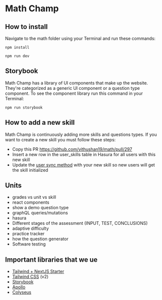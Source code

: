 # Math Champ

## How to install

Navigate to the math folder using your Terminal and run these commands:

`npm install`

`npm run dev`

## Storybook

Math Champ has a library of UI components that make up the website. They're categorized as a generic UI component or a question type component. To see the component library run this command in your Terminal:

`npm run storybook`

## How to add a new skill

Math Champ is continuously adding more skills and questions types. If you want to create a new skill you must follow these steps:

- Copy this PR https://github.com/vithushan19/math/pull/297
- Insert a new row in the user_skills table in Hasura for all users with this new skill
- Update the [user sync method](https://github.com/vithushan19/math/blob/8f4c2fa05760515cf9237921850ecb9a748e78ba/pages/api/auth/%5B...nextauth%5D.js#L33) with your new skill so new users will get the skill initialized

## Units

- grades vs unit vs skill
- react components
- show a demo question type
- graphQL queries/mutations
- hasura
- Different stages of the assessment (INPUT, TEST, CONCLUSIONS)
- adaptive difficulty
- practice tracker
- how the question generator
- Software testing

## Important libraries that we ue

- [Tailwind + NextJS Starter](https://tailwindcss.com/docs/guides/nextjs)
- [Tailwind CSS](https://tailwindcss.com/) (v2)
- [Storybook](https://storybook.js.org/)
- [Apollo](https://www.apollographql.com/docs/react/)
- [Colyseus](https://docs.colyseus.io/getting-started/javascript-client/)
